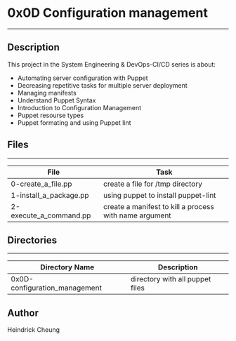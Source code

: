 # 0x0D Configuration management
---
## Description

This project in the System Engineering & DevOps-CI/CD series is about:
* Automating server configuration with Puppet
* Decreasing repetitive tasks for multiple server deployment
* Managing manifests
* Understand Puppet Syntax
* Introduction to Configuration Management
* Puppet resourse types
* Puppet formating and using Puppet lint

## Files
---
File|Task
---|---
0-create_a_file.pp | create a file for /tmp directory
1-install_a_package.pp | using puppet to install puppet-lint
2-execute_a_command.pp | create a manifest to kill a process with name argument

## Directories
---
Directory Name | Description
---|---
0x0D-configuration_management | directory with all puppet files

## Author
Heindrick Cheung